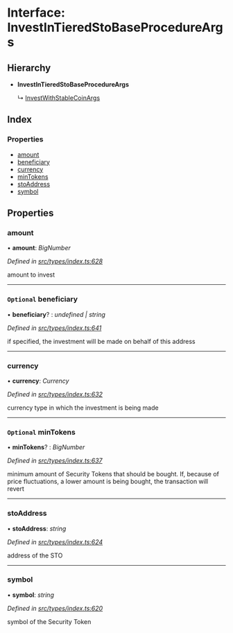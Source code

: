 # Interface: InvestInTieredStoBaseProcedureArgs

## Hierarchy

- **InvestInTieredStoBaseProcedureArgs**

  ↳ [InvestWithStableCoinArgs](_types_index_.investwithstablecoinargs.md)

## Index

### Properties

- [amount](_types_index_.investintieredstobaseprocedureargs.md#amount)
- [beneficiary](_types_index_.investintieredstobaseprocedureargs.md#optional-beneficiary)
- [currency](_types_index_.investintieredstobaseprocedureargs.md#currency)
- [minTokens](_types_index_.investintieredstobaseprocedureargs.md#optional-mintokens)
- [stoAddress](_types_index_.investintieredstobaseprocedureargs.md#stoaddress)
- [symbol](_types_index_.investintieredstobaseprocedureargs.md#symbol)

## Properties

### amount

• **amount**: _BigNumber_

_Defined in [src/types/index.ts:628](https://github.com/PolymathNetwork/polymath-sdk/blob/a1cd5e3/src/types/index.ts#L628)_

amount to invest

---

### `Optional` beneficiary

• **beneficiary**? : _undefined | string_

_Defined in [src/types/index.ts:641](https://github.com/PolymathNetwork/polymath-sdk/blob/a1cd5e3/src/types/index.ts#L641)_

if specified, the investment will be made on behalf of this address

---

### currency

• **currency**: _Currency_

_Defined in [src/types/index.ts:632](https://github.com/PolymathNetwork/polymath-sdk/blob/a1cd5e3/src/types/index.ts#L632)_

currency type in which the investment is being made

---

### `Optional` minTokens

• **minTokens**? : _BigNumber_

_Defined in [src/types/index.ts:637](https://github.com/PolymathNetwork/polymath-sdk/blob/a1cd5e3/src/types/index.ts#L637)_

minimum amount of Security Tokens that should be bought.
If, because of price fluctuations, a lower amount is being bought, the transaction will revert

---

### stoAddress

• **stoAddress**: _string_

_Defined in [src/types/index.ts:624](https://github.com/PolymathNetwork/polymath-sdk/blob/a1cd5e3/src/types/index.ts#L624)_

address of the STO

---

### symbol

• **symbol**: _string_

_Defined in [src/types/index.ts:620](https://github.com/PolymathNetwork/polymath-sdk/blob/a1cd5e3/src/types/index.ts#L620)_

symbol of the Security Token
